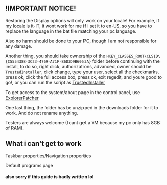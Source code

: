 ## !IMPORTANT NOTICE!

Restoring the Display options will only work on your locale! For example, if my locale is it-IT, it wont work for me if i set it to en-US, so you have to replace the language in the bat file matching your pc language.

Also no harm should be done to your PC, though I am not responsible for any damage.

Another thing, you should take ownership of the ```HKEY_CLASSES_ROOT\CLSID\{C555438B-3C23-4769-A71F-B6D3D9B6053A}``` folder before continuing with the install, to do so, right click, authorizations, advanced, owner should  be ```TrustedInstaller```, click change, type your user, select all the checkmarks, press ok, click the full access box, press ok, exit regedit, and youre good to go!, or you can run the script as [TrustedInstaller](https://winaero.com/download-execti-run-as-trustedinstaller/)

To get access to the system/about page in the control panel, use [ExplorerPatcher](https://github.com/valinet/ExplorerPatcher)

One last thing, the folder has be unzipped in the downloads folder for it to work. And do not rename anything.

Testers are always welcome (I cant get a VM because my pc only has 8GB of RAM).

## What i can't get to work

Taskbar properties/Navigation properties

Default programs page

#### also sorry if this guide is badly written lol

